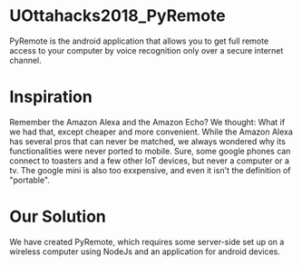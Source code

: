 # UOttahacks2018_PyRemote

PyRemote is the android application that allows you to get full remote access to your computer by voice recognition only over a secure internet channel.

# Inspiration

Remember the Amazon Alexa and the Amazon Echo? We thought: What if we had that, except cheaper and more convenient.
While the Amazon Alexa has several pros that can never be matched, we always wondered why its functionalities were never ported to mobile. Sure, some google phones can connect to toasters and a few other IoT devices, but never a computer or a tv. The google mini is also too exxpensive, and even it isn't the definition of "portable".

# Our Solution

We have created PyRemote, which requires some server-side set up on a wireless computer using NodeJs and an application for android devices.

# 
